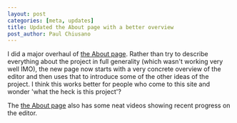 ```yaml
---
layout: post
categories: [meta, updates]
title: Updated the About page with a better overview
post_author: Paul Chiusano
---
```


I did a major overhaul of [the About page](/2015-05-07/about.html#post-start). Rather than try to describe everything about the project in full generality (which wasn't working very well IMO), the new page now starts with a very concrete overview of the editor and then uses that to introduce some of the other ideas of the project. I think this works better for people who come to this site and wonder 'what the heck is this project'?

The [the About page](/2015-05-07/about.html#post-start) also has some neat videos showing recent progress on the editor.
